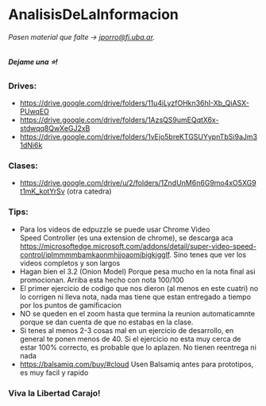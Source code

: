 # AnalisisDeLaInformacion
###### Pasen material que falte -> jporro@fi.uba.ar.
##### Dejame una ⭐! 

### Drives:
* https://drive.google.com/drive/folders/11u4iLyzfOHkn36hI-Xb_QiASX-PUwqEO
* https://drive.google.com/drive/folders/1AzsQS9umEQqtX6x-stdwqq8QwXeGJ2xB
* https://drive.google.com/drive/folders/1vEjo5breKTGSUYypnTbSi9aJm31dNi6k

### Clases: 
* https://drive.google.com/drive/u/2/folders/1ZndUnM6n6G9mo4xO5XG9t1mK_kotYrSv (otra catedra)

### Tips:
- Para los videos de edpuzzle se puede usar Chrome Video Speed Controller (es una extension de chrome), se descarga aca https://microsoftedge.microsoft.com/addons/detail/super-video-speed-control/iplmmmmbamkaonmhjjoaomjbigkjgglf. Sino tenes que ver los videos completos y son largos
- Hagan bien el 3.2 (Onion Model) Porque pesa mucho en la nota final asi promocionan. Arriba esta hecho con nota 100/100
- El primer ejercicio de codigo que nos dieron (al menos en este cuatri) no lo corrigen ni lleva nota, nada mas tiene que estan entregado a tiempo por los puntos de gamificacion
- NO se queden en el zoom hasta que termina la reunion automaticamnte porque se dan cuenta de que no estabas en la clase.
- Si tenes al menos 2-3 cosas mal en un ejercicio de desarrollo, en general te ponen menos de 40. Si el ejercicio no esta muy cerca de estar 100% correcto, es probable que lo aplazen. No tienen reentrega ni nada
- https://balsamiq.com/buy/#cloud Usen Balsamiq antes para prototipos, es muy facil y rapido

### Viva la Libertad Carajo!
